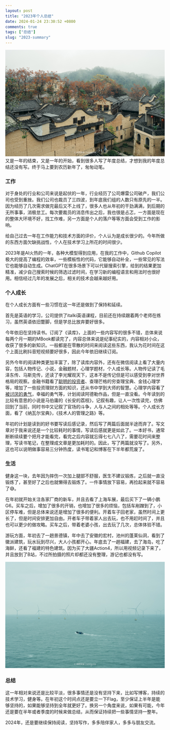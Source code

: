 ```yaml
---
layout: post
title: "2023年个人总结"
date: 2024-01-24 23:30:52 +0800
comments: true
tags: ["总结"]
slug: "2023-summary"
---
```


![柿柿如意 图: 明明](/images/photo/20231204-siping.jpg)
又是一年的结束，又是一年的开始，看到很多人写了年度总结，才想到我的年度总结还没有写。终于马上要到农历新年了，匆匆动笔。

<!--more-->

### 工作

对于身处的行业和公司来说是起伏的一年，行业经历了公司爆雷公司破产，我们公司也受到重挫。我们公司也裁员了三四波，到年底我们组的人数只有原先的一半。因为经历了几次需求做完最后又不上线了，很多人也从年初的干劲满满，到后期的无所事事，消极怠工。每次要裁员的消息传出之后，我也很是忐忑，一方面是现在的整体大环境不好，找工作难，另一方面是个人的落户等等方面会受到工作的影响。

给自己过去一年在工作能力和技术方面的评价，个人认为是成长很少的。今年所做的东西方面欠缺挑战性，个人在技术学习上所花的时间很少。

2023年是AI火热的一年，各种大模型得到应用，在我的工作中，Github Copilot极大的提高了编程的效率，一些模板性的代码，它能够自动补全，一些常见的写法它也能够自动生成。ChatGPT在很多场景下可以代替搜索引擎，给到的结果更加精准，减少自己搜索时候的筛选过滤时间，在学习新的编程语言和用法时也很好用。相信经过几年的发展之后，相关的技术会越来越好用。

### 个人成长
在个人成长方面有一些习惯在这一年还是做到了保持和延续。

首先是英语的学习，公司提供了italki英语课程，目前还在持续跟着两个老师在练习，虽然英语依旧蹩脚，但是学总比放弃要好很多。

今年依旧在坚持读书。订阅了《读库》，上面的一些内容写的很多不错，总体来说每两个月一期的MBook都读完了，内容总体来说是纪事纪实的，内容相对小众，收获了很多的新知识。一般都是在零散的时间来阅读这些东西，我认为花时间在这个上面比刷抖音短视频要好很多，因此今年依旧继续订阅。

另外今年的阅读种类更加丰富了，除了读库内容外，还有在微信阅读上看了大量内容，包括人物传记、小说，金融题材，心理学题材，个人成长等。人物传记读了毛泽东传、马斯克传，还读了李光耀观天下，这本不是传记但是可以感受到李对世界格局的观察。金融书籍看了[聪明的投资者](https://isming.me/2023-03-21-the-intelligent-investor/)、查理芒格的穷查理宝典、金钱心理学等，增加了一些投资理财方面的知识，还从书中学到大师的智慧。心理学内容看了[被讨厌的勇气](https://isming.me/2023-04-13-the-courage-to-be-disliked/)，幸福的勇气等，计划阅读阿德勒作品，但是一直没看。今年读到的比较有意思的小说是马伯庸的《长安的荔枝》，记叙有趣，让人一次性读完，仿佛回到了当前，同时书中又记叙了官场的斗争，人与人之间的相处等等。个人成长方面，看了《纳瓦尔宝典》，《技术人的管理之路》等。

年初的计划是读到的好书要写读后感记录，然后写了两篇后面就半途而弃了。写文章对于我来说还是一个比较耗时的事情，写读后感就更是如此了。一本好书，通常断断续续要个把月才能看完，看完之后内容就忘得七七八八了，需要花时间来整理，写读书笔记，在整理成文章是更加耗时的。因此，写了两篇就没写了。另外，这也可以说明做事容易三分钟热度，读书笔记和博客在下半年都荒废了。

### 生活
健身这一块，去年因为摔伤一次加上腿部不舒服，医生不建议锻炼，之后就一直没锻炼了，甚至好了之后也就懒得去锻炼了。一件事情放下容易，再捡起来就不容易了😅。

在年初就开始关注各家厂商的新车，并且去看了上海车展，最后买下了一辆小鹏G6。买车之后，增加了很多的开销，也增加了很多的烦恼，包括车剐蹭到了，小区停车难，但是总体来说还是增加了很多的便利。开着车子回老家，虽然时间上更长了，但是时间安排更加自由。开者车子带着家人出去玩，也不用赶时间了，并且也可以更少的做攻略。买车之后，带着老婆小孩，出去玩了几次，总体体验不错。

游玩方面，年初去了一趟景德镇，年中去了安徽的宏村，池州的蓬莱仙洞，看到了徽派建筑，玩水玩到尽兴，大人小孩都开心。年底去了一趟福建，去了海岛，吃了海鲜，还看了福建的特色建筑。因为买了大疆Action4，所以用视频记录下来了，并且放到了B站，不过所拍摄的照片却都还没有整理，游记也都没有写。

![乘风启航 图: 明明](/images/photo/20231203-pingtan.jpg)

### 总结
这一年相对来说还是比较平淡，很多事情还是没有坚持下来，比如写博客，持续的技术学习，健身等。在年初这个时间点还是要立一下Flag，至少保证上半年是能够坚持的，如果能够坚持到全年就更好了。换另一个角度来说，如果有可能，今年还是要在半年或者季度的时候来做总结，从而保证持续把一些事情坚持一整年。

2024年，还是要继续保持阅读，坚持写作，多多陪伴家人，多多与朋友交流。
